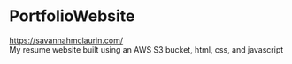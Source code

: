 # PortfolioWebsite
https://savannahmclaurin.com/
<br/>
 My resume website built using an AWS S3 bucket, html, css, and javascript
